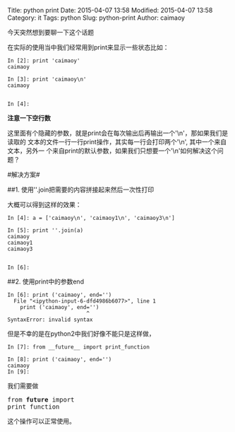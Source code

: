Title: python print
Date: 2015-04-07 13:58
Modified: 2015-04-07 13:58
Category: it 
Tags: python
Slug: python-print
Author: caimaoy


今天突然想到要聊一下这个话题  

在实际的使用当中我们经常用到print来显示一些状态比如：

```
In [2]: print 'caimaoy'
caimaoy

In [3]: print 'caimaoy\n'
caimaoy


In [4]:
```
__注意一下空行数__  


这里面有个隐藏的参数，就是print会在每次输出后再输出一个'\n'，那如果我们是读取的
文本的文件一行一行print操作，其实每一行会打印两个'\n', 其中一个来自文本，另外一
个来自print的默认参数，如果我们只想要一个'\n'如何解决这个问题？


#解决方案#

##1. 使用''.join把需要的内容拼接起来然后一次性打印

大概可以得到这样的效果：
```
In [4]: a = ['caimaoy\n', 'caimaoy1\n', 'caimaoy3\n']

In [5]: print ''.join(a)
caimaoy
caimaoy1
caimaoy3


In [6]:
```

##2. 使用print中的参数end
```
In [6]: print ('caimaoy', end='')
  File "<ipython-input-6-dfd4986b6077>", line 1
    print ('caimaoy', end='')
                         ^
SyntaxError: invalid syntax
```
但是不幸的是在python2中我们好像不能只是这样做，

```
In [7]: from __future__ import print_function

In [8]: print ('caimaoy', end='')
caimaoy
In [9]:
```
我们需要做<pre>from __future__ import print_function</pre>这个操作可以正常使用。
